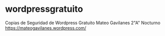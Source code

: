 # wordpressgratuito
Copias de Seguridad de Wordpress Gratuito 
Mateo Gavilanes
2"A" Nocturno
https://mateogavilanes.wordpress.com/

